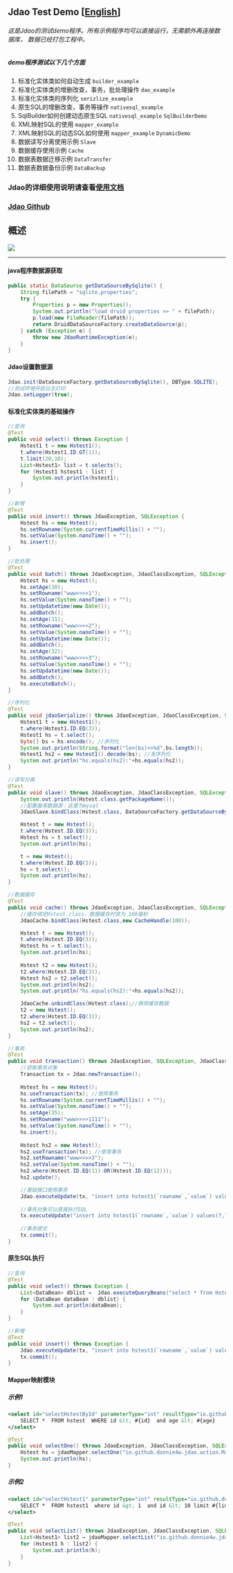 ##  Jdao Test Demo [[English](https://github.com/donnie4w/jdaodemo/blob/master/README.md)]

###### 这是Jdao的测试demo程序。所有示例程序均可以直接运行，无需额外再连接数据库， 数据已经打包工程中。

##### demo程序测试以下几个方面

1. 标准化实体类如何自动生成  `builder_example`
2. 标准化实体类的增删改查，事务，批处理操作 `dao_example`
3. 标准化实体类的序列化  `serizlize_example`
4. 原生SQL的增删改查，事务等操作  `nativesql_example`
5. SqlBuilder如何创建动态原生SQL `nativesql_example` `SqlBuilderDemo`
6. XML映射SQL的使用   `mapper_example`
7. XML映射SQL的动态SQL如何使用  `mapper_example` `DynamicDemo`
8. 数据读写分离使用示例    `Slave` 
9. 数据缓存使用示例       `Cache`
10. 数据表数据迁移示例     `DataTransfer` 
11. 数据表数据备份示例     `DataBackup`

### Jdao的详细使用说明请查看[使用文档](https://tlnet.top/jdaodoc)

### [Jdao Github](https://github.com/donnie4w/jdao)

## 概述

![](https://tlnet.top/statics/tlnet/5767.jpg)

------

#### java程序数据源获取

```java
public static DataSource getDataSourceBySqlite() {
    String filePath = "sqlite.properties";
    try {
        Properties p = new Properties();
        System.out.println("load druid properties >> " + filePath);
        p.load(new FileReader(filePath));
        return DruidDataSourceFactory.createDataSource(p);
    } catch (Exception e) {
        throw new JdaoRuntimeException(e);
    }
}
```

#### Jdao设置数据源

```java
Jdao.init(DataSourceFactory.getDataSourceBySqlite(), DBType.SQLITE);
//测试环境开启日志打印
Jdao.setLogger(true);
```

#### 标准化实体类的基础操作

```java
//查询
@Test
public void select() throws Exception {
    Hstest1 t = new Hstest1();
    t.where(Hstest1.ID.GT(1));
    t.limit(20,10);
    List<Hstest1> list = t.selects();
    for (Hstest1 hstest1 : list) {
        System.out.println(hstest1);
    }
}

//新增
@Test
public void insert() throws JdaoException, SQLException {
    Hstest hs = new Hstest();
    hs.setRowname(System.currentTimeMillis() + "");
    hs.setValue(System.nanoTime() + "");
    hs.insert();
}    

//批处理
@Test
public void batch() throws JdaoException, JdaoClassException, SQLException {
    Hstest hs = new Hstest();
    hs.setAge(30);
    hs.setRowname("www>>>>1");
    hs.setValue(System.nanoTime() + "");
    hs.setUpdatetime(new Date());
    hs.addBatch();
    hs.setAge(31);
    hs.setRowname("www>>>>2");
    hs.setValue(System.nanoTime() + "");
    hs.setUpdatetime(new Date());
    hs.addBatch();
    hs.setAge(32);
    hs.setRowname("www>>>>3");
    hs.setValue(System.nanoTime() + "");
    hs.setUpdatetime(new Date());
    hs.addBatch();
    hs.executeBatch();
}    

//序列化
@Test
public void jdaoSerialize() throws JdaoException, JdaoClassException, SQLException {
    Hstest1 t = new Hstest1();
    t.where(Hstest1.ID.EQ(3));
    Hstest1 hs = t.select();
    byte[] bs = hs.encode(); //序列化
    System.out.println(String.format("len(bs)>>%d",bs.length));
    Hstest1 hs2 = new Hstest1().decode(bs); //发序列化
    System.out.println("hs.equals(hs2):"+hs.equals(hs2));
}

//读写分离
@Test
public void slave() throws JdaoException, JdaoClassException, SQLException {
    System.out.println(Hstest.class.getPackageName());
    //配置备库数据源：这里为mysql  
    JdaoSlave.bindClass(Hstest.class, DataSourceFactory.getDataSourceByMysql(), DBType.MYSQL);

    Hstest t = new Hstest();
    t.where(Hstest.ID.EQ(3));
    Hstest hs = t.select();
    System.out.println(hs);

    t = new Hstest();
    t.where(Hstest.ID.EQ(3));
    hs = t.select();
    System.out.println(hs);
}

//数据缓存
@Test
public void cache() throws JdaoException, JdaoClassException, SQLException {
    //缓存绑定Hstest.class，数据缓存时效为 100毫秒
    JdaoCache.bindClass(Hstest.class,new CacheHandle(100));

    Hstest t = new Hstest();
    t.where(Hstest.ID.EQ(3));
    Hstest hs = t.select();
    System.out.println(hs);
    
    Hstest t2 = new Hstest();
    t2.where(Hstest.ID.EQ(3));
    Hstest hs2 = t2.select();
    System.out.println(hs2);
    System.out.println("hs.equals(hs2):"+hs.equals(hs2)); 

    JdaoCache.unbindClass(Hstest.class);//移除缓存数据
    t2 = new Hstest();
    t2.where(Hstest.ID.EQ(3));
    hs2 = t2.select();
    System.out.println(hs2);
}

//事务
@Test
public void transaction() throws JdaoException, SQLException, JdaoClassException {
    //获取事务对象
    Transaction tx = Jdao.newTransaction();
    
    Hstest hs = new Hstest();
    hs.useTransaction(tx); //使用事务
    hs.setRowname(System.currentTimeMillis() + "");
    hs.setValue(System.nanoTime() + "");
    hs.setAge(35);
    hs.setRowname("www>>>>1111");
    hs.setValue(System.nanoTime() + "");
    hs.insert();
    
    Hstest hs2 = new Hstest();
    hs2.useTransaction(tx); //使用事务
    hs2.setRowname("www>>>>3");
    hs2.setValue(System.nanoTime() + "");
    hs2.where(Hstest.ID.EQ(11).OR(Hstest.ID.EQ(12)));
    hs2.update();

    //基础接口使用事务
    Jdao.executeUpdate(tx, "insert into hstest1(`rowname`,`value`) values(?,?)", "uuuuu>>>>1", "ppppppppp");
    
    //事务对象可以直接执行SQL
    tx.executeUpdate("insert into hstest1(`rowname`,`value`) values(?,?)", "abcdefg", "123456");
    
    //事务提交
    tx.commit();
}
```

####  原生SQL执行

```java
//查询
@Test
public void select() throws Exception {
    List<DataBean> dblist =  Jdao.executeQueryBeans("select * from Hstest1  order by id desc limit 5");
    for (DataBean dataBean : dblist) {
        System.out.println(dataBean);
    }
}

//新增
@Test
public void insert() throws Exception {
    Jdao.executeUpdate(tx, "insert into hstest1(`rowname`,`value`) values(?,?)", "uuuuu>>>>1", "ppppppppp");
    tx.commit();
}
```
#### Mapper映射模块

##### 示例1 

```xml
<select id="selectHstestById" parameterType="int" resultType="io.github.donnie4w.jdao.dao.Hstest">
    SELECT *  FROM hstest  WHERE id &lt; #{id}  and age &lt; #{age}
</select>
```
```java
@Test
public void selectOne() throws JdaoException, JdaoClassException, SQLException {
    Hstest hs = jdaoMapper.selectOne("io.github.donnie4w.jdao.action.Mapperface.selectHstestById", 2, 26);
    System.out.println(hs);
}
```

##### 示例2

```xml
<select id="selectHstest1" parameterType="int" resultType="io.github.donnie4w.jdao.dao.Hstest1">
    SELECT *  FROM hstest1  where id &gt; 1  and id &lt; 10 limit #{limit}
</select>
```
```java
@Test
public void selectList() throws JdaoException, JdaoClassException, SQLException {
    List<Hstest1> list2 = jdaoMapper.selectList("io.github.donnie4w.jdao.action.Mapperface.selectHstest1", 5);
    for (Hstest1 h : list2) {
        System.out.println(h);
    }
}
```
